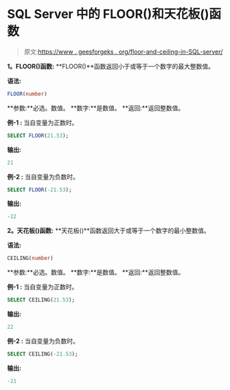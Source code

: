 # SQL Server 中的 FLOOR()和天花板()函数

> 原文:[https://www . geesforgeks . org/floor-and-ceiling-in-SQL-server/](https://www.geeksforgeeks.org/floor-and-ceiling-function-in-sql-server/)

**1。FLOOR()函数:**
**FLOOR()**函数返回小于或等于一个数字的最大整数值。

**语法:**

```sql
FLOOR(number)
```

**参数:**必选。数值。
**数字:**是数值。
**返回:**返回整数值。

**例-1 :**
当自变量为正数时。

```sql
SELECT FLOOR(21.53);
```

**输出:**

```sql
21
```

**例-2 :**
当自变量为负数时。

```sql
SELECT FLOOR(-21.53);
```

**输出:**

```sql
-22
```

**2。天花板()函数:**
**天花板()**函数返回大于或等于一个数字的最小整数值。

**语法:**

```sql
CEILING(number)
```

**参数:**必选。数值。
**数字:**是数值。
**返回:**返回整数值。

**例-1 :**
当自变量为正数时。

```sql
SELECT CEILING(21.53);
```

**输出:**

```sql
22
```

**例-2 :**
当自变量为负数时。

```sql
SELECT CEILING(-21.53);
```

**输出:**

```sql
-21
```